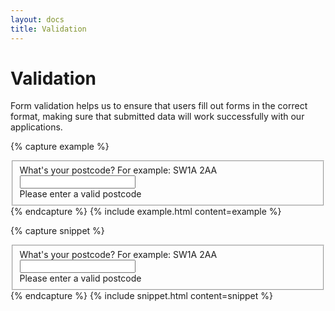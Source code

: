 ```yaml
---
layout: docs
title: Validation
---
```


# Validation

Form validation helps us to ensure that users fill out forms in the correct format, making sure that submitted data will work successfully with our applications.

{% capture example %}
<fieldset class="c-fieldset">
    <label class="c-label" for="postcode">
        What's your postcode?
    </label>
    <span class="c-label__metainfo">
        For example: SW1A 2AA
    </span>
    <div class="c-input">
        <input 
        id="postcode" 
        type="text" 
        name="postcode" 
        required />
    </div>
    <label class="c-validation--error" for="postcode">
        Please enter a valid postcode
    </label>
</fieldset>
{% endcapture %}
{% include example.html content=example %}

{% capture snippet %}

<fieldset class="c-fieldset">
    <label class="c-label" for="postcode">
        What's your postcode?
    </label>
    <span class="c-label__metainfo">
        For example: SW1A 2AA
    </span>
    <div class="c-input">
        <input 
        id="postcode" 
        type="text" 
        name="postcode"
        pattern="[a-z]{1,15}"/>
    </div>
    <label class="c-validation--error" for="postcode">
        Please enter a valid postcode
    </label>
</fieldset>
{% endcapture %}
{% include snippet.html content=snippet %}